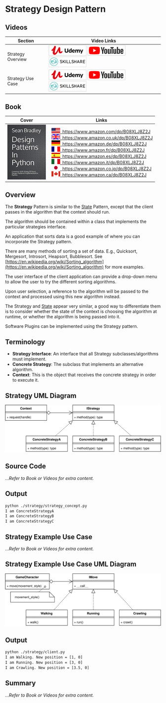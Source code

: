 # Strategy Design Pattern

## Videos

Section | Video Links
-|-
Strategy Overview |  <a id="udemyVideoLink" href="https://www.udemy.com/course/design-patterns-in-python/learn/lecture/25667386/?referralCode=7493DBBBF97FF2B0D24D" target="_blank" title="Strategy Overview"><img src="/img/udemy_btn_sm.gif" alt="Strategy Overview"/></a>&nbsp;<a id="ytVideoLink" href="https://youtu.be/nk6VWTdFPUM&list=PLKWUX7aMnlEJzRvCXnwFEdk_WJDNjMDOo" target="_blank" title="Strategy Overview"><img src="/img/yt_btn_sm.gif" alt="Strategy Overview"/></a>&nbsp;<a id="skillShareVideoLink" href="https://skl.sh/34SM2Xg" target="_blank" title="Strategy Overview"><img src="/img/skillshare_btn_sm.gif" alt="Strategy Overview"/></a>
Strategy Use Case |  <a id="udemyVideoLink" href="https://www.udemy.com/course/design-patterns-in-python/learn/lecture/25667396/?referralCode=7493DBBBF97FF2B0D24D" target="_blank" title="Strategy Use Case"><img src="/img/udemy_btn_sm.gif" alt="Strategy Use Case"/></a>&nbsp;<a id="ytVideoLink" href="https://youtu.be/PvW4-icGaaI&list=PLKWUX7aMnlEJzRvCXnwFEdk_WJDNjMDOo" target="_blank" title="Strategy Use Case"><img src="/img/yt_btn_sm.gif" alt="Strategy Use Case"/></a>&nbsp;<a id="skillShareVideoLink" href="https://skl.sh/34SM2Xg" target="_blank" title="Strategy Use Case"><img src="/img/skillshare_btn_sm.gif" alt="Strategy Use Case"/></a>

## Book 

Cover | Links
-|-
![Design Patterns In Python (ASIN : B08XLJ8Z2J)](/img/design_patterns_in_python_book_125x178.jpg) | &nbsp;<a href="https://www.amazon.com/dp/B08XLJ8Z2J"><img src="/img/flag_us.gif">&nbsp; https://www.amazon.com/dp/B08XLJ8Z2J</a><br/>&nbsp;<a href="https://www.amazon.co.uk/dp/B08XLJ8Z2J"><img src="/img/flag_uk.gif">&nbsp; https://www.amazon.co.uk/dp/B08XLJ8Z2J</a><br/>&nbsp;<a href="https://www.amazon.de/dp/B08XLJ8Z2J"><img src="/img/flag_de.gif">&nbsp; https://www.amazon.de/dp/B08XLJ8Z2J</a><br/>&nbsp;<a href="https://www.amazon.fr/dp/B08XLJ8Z2J"><img src="/img/flag_fr.gif">&nbsp; https://www.amazon.fr/dp/B08XLJ8Z2J</a><br/>&nbsp;<a href="https://www.amazon.es/dp/B08XLJ8Z2J"><img src="/img/flag_es.gif">&nbsp; https://www.amazon.es/dp/B08XLJ8Z2J</a><br/>&nbsp;<a href="https://www.amazon.it/dp/B08XLJ8Z2J"><img src="/img/flag_it.gif">&nbsp; https://www.amazon.it/dp/B08XLJ8Z2J</a><br/>&nbsp;<a href="https://www.amazon.co.jp/dp/B08XLJ8Z2J"><img src="/img/flag_jp.gif">&nbsp; https://www.amazon.co.jp/dp/B08XLJ8Z2J</a><br/>&nbsp;<a href="https://www.amazon.ca/dp/B08XLJ8Z2J"><img src="/img/flag_ca.gif">&nbsp; https://www.amazon.ca/dp/B08XLJ8Z2J</a>

## Overview

The **Strategy** Pattern is similar to the [State](state.md) Pattern, except that the client passes in the algorithm that the context should run.

The algorithm should be contained within a class that implements the particular strategies interface.

An application that sorts data is a good example of where you can incorporate the Strategy pattern.

There are many methods of sorting a set of data. E.g., Quicksort, Mergesort, Introsort, Heapsort, Bubblesort. See [https://en.wikipedia.org/wiki/Sorting_algorithm](https://en.wikipedia.org/wiki/Sorting_algorithm) for more examples. 

The user interface of the client application can provide a drop-down menu to allow the user to try the different sorting algorithms.

Upon user selection, a reference to the algorithm will be passed to the context and processed using this new algorithm instead.

The Strategy and [State](state.md) appear very similar, a good way to differentiate them is to consider whether the state of the context is choosing the algorithm at runtime, or whether the algorithm is being passed into it.

Software Plugins can be implemented using the Strategy pattern. 

## Terminology

* **Strategy Interface**: An interface that all Strategy subclasses/algorithms must implement.
* **Concrete Strategy**: The subclass that implements an alternative algorithm.
* **Context**: This is the object that receives the concrete strategy in order to execute it.

## Strategy UML Diagram

![Strategy UML Diagram](/img/strategy_concept.svg)

## Source Code

*...Refer to Book or Videos for extra content.*

## Output

``` bash
python ./strategy/strategy_concept.py
I am ConcreteStrategyA
I am ConcreteStrategyB
I am ConcreteStrategyC
```

## Strategy Example Use Case

*...Refer to Book or Videos for extra content.*

## Strategy Example Use Case UML Diagram

![Strategy Example Use Case UML Diagram](/img/strategy_example.svg)

## Output

``` bash
python ./strategy/client.py
I am Walking. New position = [1, 0]
I am Running. New position = [3, 0]
I am Crawling. New position = [3.5, 0]
```

## Summary

*...Refer to Book or Videos for extra content.*